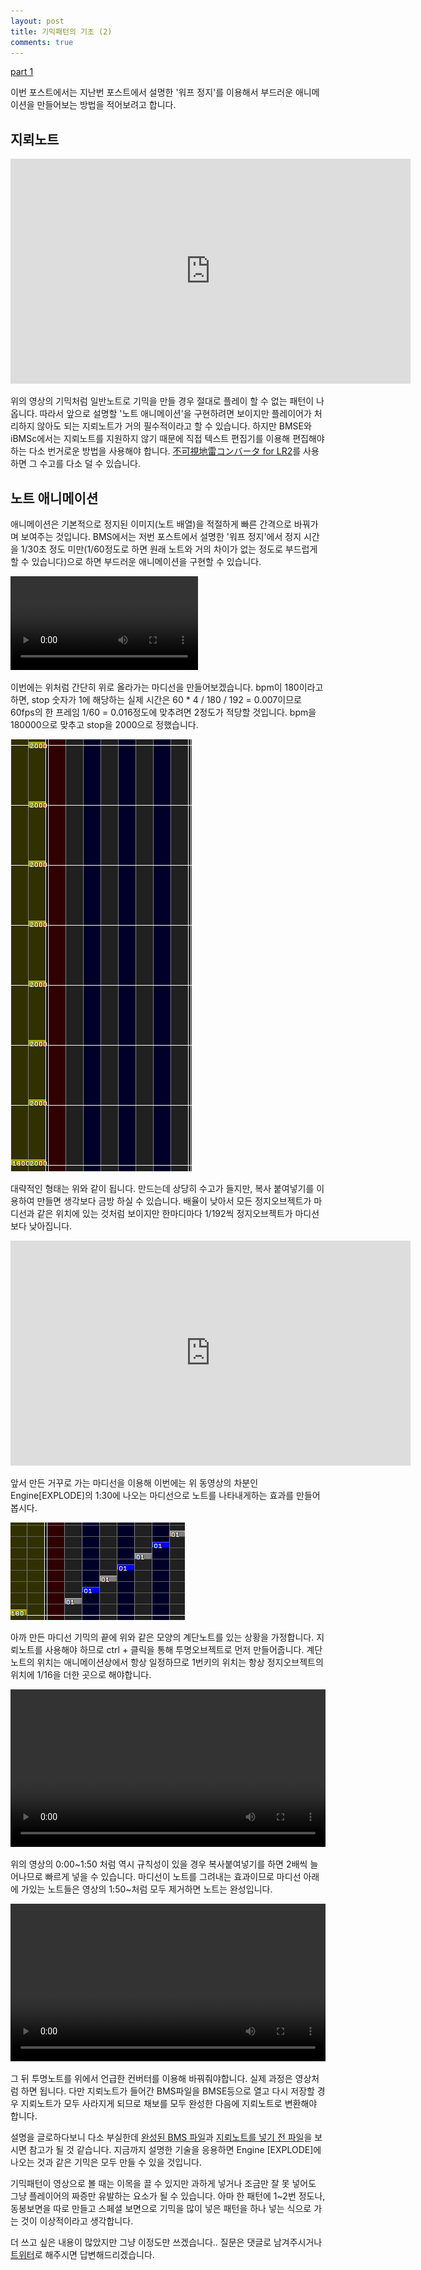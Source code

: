 ```yaml
---
layout: post
title: 기믹패턴의 기초 (2)
comments: true
---
```



[part 1](https://tejawha.github.io/2016/12/16/intorduction-to-gimmicked-object/)

이번 포스트에서는 지난번 포스트에서 설명한 '워프 정지'를 이용해서 부드러운 애니메이션을 만들어보는 방법을 적어보려고 합니다.

## 지뢰노트

<iframe width="640" height="360" src="https://www.youtube.com/embed/mBdZ2tCtse4" frameborder="0" allowfullscreen></iframe>

위의 영상의 기믹처럼 일반노트로 기믹을 만들 경우 절대로 플레이 할 수 없는 패턴이 나옵니다. 따라서 앞으로 설명할 '노트 애니메이션'을 구현하려면 보이지만 플레이어가 처리하지 않아도 되는 지뢰노트가 거의 필수적이라고 할 수 있습니다. 하지만 BMSE와 iBMSc에서는 지뢰노트를 지원하지 않기 때문에 직접 텍스트 편집기를 이용해 편집해야하는 다소 번거로운 방법을 사용해야 합니다. [不可視地雷コンバータ for LR2](http://nekokan.dyndns.info/%7Eotlovers/guidance/guidance_4b.html)를 사용하면 그 수고를 다소 덜 수 있습니다.

## 노트 애니메이션

애니메이션은 기본적으로 정지된 이미지(노트 배열)을 적절하게 빠른 간격으로 바꿔가며 보여주는 것입니다. BMS에서는 저번 포스트에서 설명한 '워프 정지'에서 정지 시간을 1/30초 정도 미만(1/60정도로 하면 원래 노트와 거의 차이가 없는 정도로 부드럽게 할 수 있습니다)으로 하면 부드러운 애니메이션을 구현할 수 있습니다.

<video controls>
    <source src="/assets/2016-12-19/backward.webm" type="video/webm">
</video>

이번에는 위처럼 간단히 위로 올라가는 마디선을 만들어보겠습니다. bpm이 180이라고 하면, stop 숫자가 1에 해당하는 실제 시간은 60 * 4 / 180 / 192 = 0.007이므로 60fps의 한 프레임 1/60 = 0.016정도에 맞추려면 2정도가 적당할 것입니다. bpm을 180000으로 맞추고 stop을 2000으로 정했습니다.

![backward](/assets/2016-12-19/backward.png)

대략적인 형태는 위와 같이 됩니다. 만드는데 상당히 수고가 들지만, 복사 붙여넣기를 이용하여 만들면 생각보다 금방 하실 수 있습니다. 배율이 낮아서 모든 정지오브젝트가 마디선과 같은 위치에 있는 것처럼 보이지만 한마디마다 1/192씩 정지오브젝트가 마디선보다 낮아집니다.

<iframe width="640" height="360" src="https://www.youtube.com/embed/1BP8X6bWNBA" frameborder="0" allowfullscreen></iframe>

앞서 만든 거꾸로 가는 마디선을 이용해 이번에는 위 동영상의 차분인 Engine[EXPLODE]의 1:30에 나오는 마디선으로 노트를 나타내게하는 효과를 만들어봅시다.

![noteback](/assets/2016-12-19/noteback1.png)

아까 만든 마디선 기믹의 끝에 위와 같은 모양의 계단노트를 있는 상황을 가정합니다. 지뢰노트를 사용해야 하므로 ctrl + 클릭을 통해 투명오브젝트로 먼저 만들어줍니다. 계단노트의 위치는 애니메이션상에서 항상 일정하므로 1번키의 위치는 항상 정지오브젝트의 위치에 1/16을 더한 곳으로 해야합니다.


<video controls width = "100%">
    <source src="/assets/2016-12-19/copypaste.webm" type="video/webm">
</video>

위의 영상의 0:00~1:50 처럼 역시 규칙성이 있을 경우 복사붙여넣기를 하면 2배씩 늘어나므로 빠르게 넣을 수 있습니다. 마디선이 노트를 그려내는 효과이므로 마디선 아래에 가있는 노트들은 영상의 1:50~처럼 모두 제거하면 노트는 완성입니다.

<video controls width = "100%">
    <source src="/assets/2016-12-19/landmine.webm" type="video/webm">
</video>

그 뒤 투명노트를 위에서 언급한 컨버터를 이용해 바꿔줘야합니다. 실제 과정은 영상처럼 하면 됩니다. 다만 지뢰노트가 들어간 BMS파일을 BMSE등으로 열고 다시 저장할 경우 지뢰노트가 모두 사라지게 되므로 채보를 모두 완성한 다음에 지뢰노트로 변환해야 합니다.


설명을 글로하다보니 다소 부실한데 [완성된 BMS 파일](/assets/2016-12-19/backward.bms)과 [지뢰노트를 넣기 전 파일](/assets/2016-12-19/backward_before.bms)을 보시면 참고가 될 것 같습니다. 지금까지 설명한 기술을 응용하면 Engine [EXPLODE]에 나오는 것과 같은 기믹은 모두 만들 수 있을 것입니다.

기믹패턴이 영상으로 볼 때는 이목을 끌 수 있지만 과하게 넣거나 조금만 잘 못 넣어도 그냥 플레이어의 짜증만 유발하는 요소가 될 수 있습니다. 아마 한 패턴에 1~2번 정도나, 동봉보면을 따로 만들고 스페셜 보면으로 기믹을 많이 넣은 패턴을 하나 넣는 식으로 가는 것이 이상적이라고 생각합니다. 

더 쓰고 싶은 내용이 많았지만 그냥 이정도만 쓰겠습니다.. 질문은 댓글로 남겨주시거나 [트위터](https://twitter.com/xxyzzzzz)로 해주시면 답변해드리겠습니다.